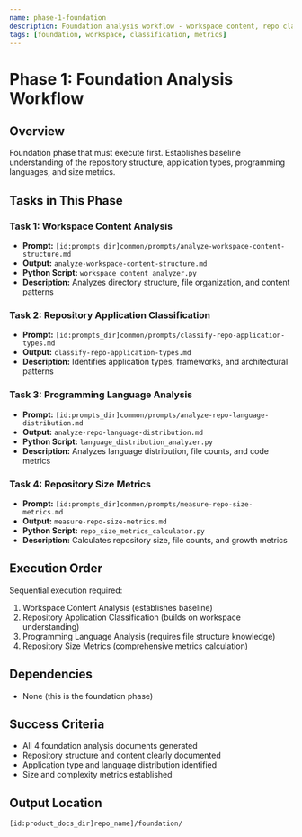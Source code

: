 ```yaml
---
name: phase-1-foundation
description: Foundation analysis workflow - workspace content, repo classification, language analysis, size metrics
tags: [foundation, workspace, classification, metrics]
---
```


# Phase 1: Foundation Analysis Workflow

## Overview
Foundation phase that must execute first. Establishes baseline understanding of the repository structure, application types, programming languages, and size metrics.

## Tasks in This Phase

### Task 1: Workspace Content Analysis
- **Prompt:** `[id:prompts_dir]common/prompts/analyze-workspace-content-structure.md`
- **Output:** `analyze-workspace-content-structure.md`
- **Python Script:** `workspace_content_analyzer.py`
- **Description:** Analyzes directory structure, file organization, and content patterns

### Task 2: Repository Application Classification
- **Prompt:** `[id:prompts_dir]common/prompts/classify-repo-application-types.md`
- **Output:** `classify-repo-application-types.md`
- **Description:** Identifies application types, frameworks, and architectural patterns

### Task 3: Programming Language Analysis
- **Prompt:** `[id:prompts_dir]common/prompts/analyze-repo-language-distribution.md`
- **Output:** `analyze-repo-language-distribution.md`
- **Python Script:** `language_distribution_analyzer.py`
- **Description:** Analyzes language distribution, file counts, and code metrics

### Task 4: Repository Size Metrics
- **Prompt:** `[id:prompts_dir]common/prompts/measure-repo-size-metrics.md`
- **Output:** `measure-repo-size-metrics.md`
- **Python Script:** `repo_size_metrics_calculator.py`
- **Description:** Calculates repository size, file counts, and growth metrics

## Execution Order
Sequential execution required:
1. Workspace Content Analysis (establishes baseline)
2. Repository Application Classification (builds on workspace understanding)
3. Programming Language Analysis (requires file structure knowledge)
4. Repository Size Metrics (comprehensive metrics calculation)

## Dependencies
- None (this is the foundation phase)

## Success Criteria
- All 4 foundation analysis documents generated
- Repository structure and content clearly documented
- Application type and language distribution identified
- Size and complexity metrics established

## Output Location
`[id:product_docs_dir]repo_name]/foundation/`
